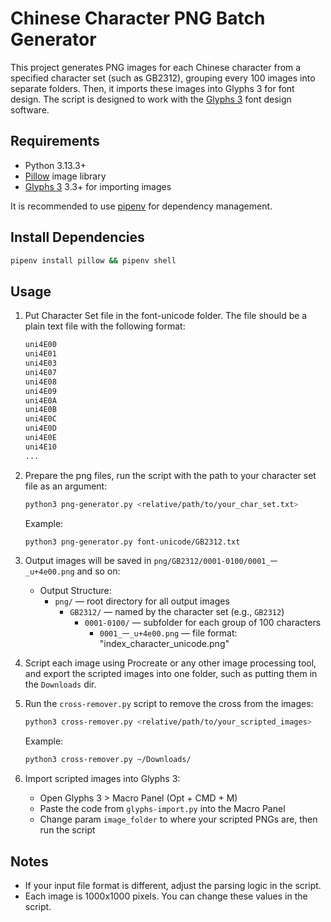 # Chinese Character PNG Batch Generator

This project generates PNG images for each Chinese character from a specified character set (such as GB2312), grouping every 100 images into separate folders. Then, it imports these images into Glyphs 3 for font design.
The script is designed to work with the [Glyphs 3](https://glyphsapp.com/) font design software.

## Requirements

- Python 3.13.3+
- [Pillow](https://python-pillow.org/) image library
- [Glyphs 3](<https://glyphsapp.com/>) 3.3+ for importing images

It is recommended to use [pipenv](https://pipenv.pypa.io/) for dependency management.

## Install Dependencies

```bash
pipenv install pillow && pipenv shell
```

## Usage

1. Put Character Set file in the font-unicode folder. The file should be a plain text file with the following format:

    ```txt
    uni4E00
    uni4E01
    uni4E03
    uni4E07
    uni4E08
    uni4E09
    uni4E0A
    uni4E0B
    uni4E0C
    uni4E0D
    uni4E0E
    uni4E10
    ...
    ```

2. Prepare the png files, run the script with the path to your character set file as an argument:

    ```bash
    python3 png-generator.py <relative/path/to/your_char_set.txt>
    ```

    Example:

    ```bash
    python3 png-generator.py font-unicode/GB2312.txt
    ```

3. Output images will be saved in `png/GB2312/0001-0100/0001_一_u+4e00.png` and so on:

   - Output Structure:
     - `png/` — root directory for all output images
       - `GB2312/` — named by the character set (e.g., `GB2312`)
         - `0001-0100/` — subfolder for each group of 100 characters
           - `0001_一_u+4e00.png` — file format: "index_character_unicode.png"

4. Script each image using Procreate or any other image processing tool, and export the scripted images into one folder, such as putting them in the `Downloads` dir.

5. Run the `cross-remover.py` script to remove the cross from the images:

    ```bash
    python3 cross-remover.py <relative/path/to/your_scripted_images>
    ```

    Example:

    ```bash
    python3 cross-remover.py ~/Downloads/
    ```

6. Import scripted images into Glyphs 3:

   - Open Glyphs 3 > Macro Panel (Opt + CMD + M)
   - Paste the code from `glyphs-import.py` into the Macro Panel
   - Change param `image_folder` to where your scripted PNGs are, then run the script

## Notes

- If your input file format is different, adjust the parsing logic in the script.
- Each image is 1000x1000 pixels. You can change these values in the script.

